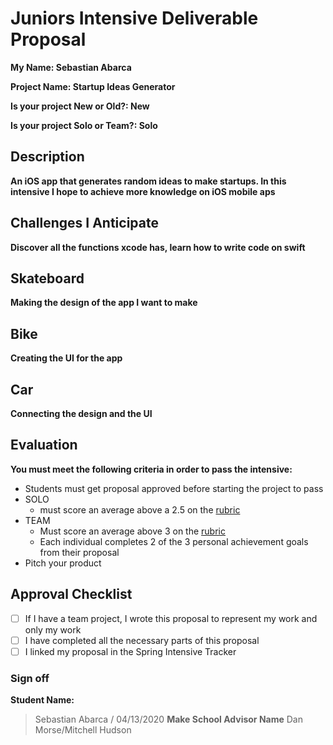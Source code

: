 # Juniors Intensive Deliverable Proposal

**My Name: Sebastian Abarca** 


**Project Name: Startup Ideas Generator** 


**Is your project New or Old?: New**


**Is your project Solo or Team?: Solo**


## Description

**An iOS app that generates random ideas to make startups. In this intensive I hope to achieve more knowledge on iOS mobile aps**

## Challenges I Anticipate

**Discover all the functions xcode has, learn how to write code on swift**

## Skateboard

**Making the design of the app I want to make**

## Bike
**Creating the UI for the app** 

## Car
**Connecting the design and the UI** 

## Evaluation

**You must meet the following criteria in order to pass the intensive:**

- Students must get proposal approved before starting the project to pass
- SOLO 
    - must score an average above a 2.5 on the [rubric]
- TEAM 
    - Must score an average above 3 on the [rubric]
    - Each individual completes 2 of the 3 personal achievement goals from their proposal
- Pitch your product

[rubric]:https://docs.google.com/document/d/1IOQDmohLBEBT-hyr-2vgw1mbZUNsq3fHxVfH0oRmVt0/edit


## Approval Checklist
- [ ] If I have a team project, I wrote this proposal to represent my work and only my work
- [ ] I have completed all the necessary parts of this proposal
- [ ] I linked my proposal in the Spring Intensive Tracker

### Sign off

**Student Name:**                
> Sebastian Abarca / 04/13/2020
**Make School Advisor Name**
> Dan Morse/Mitchell Hudson

